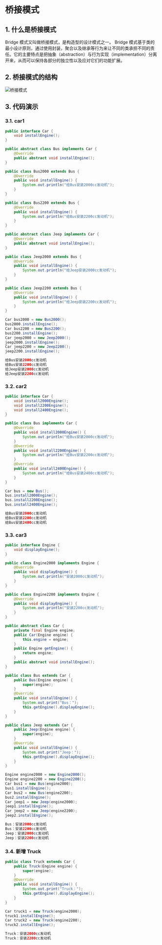 # 桥接模式

## 1. 什么是桥接模式

Bridge 模式又叫做桥接模式，是构造型的设计模式之一。 Bridge 模式基于类的最小设计原则，通过使用封装，聚合以及继承等行为来让不同的类承担不同的责任。它的主要特点是把抽象（abstraction）与行为实现（implementation）分离开来，从而可以保持各部分的独立性以及应对它们的功能扩展。

## 2. 桥接模式的结构

![桥接模式](https://cdn.jsdelivr.net/gh/happyflyer/picture-bed@main/2020/桥接模式.75sly0bvmx0.jpg)

## 3. 代码演示

### 3.1. car1

```java
public interface Car {
    void installEngine();
}
```

```java
public abstract class Bus implements Car {
    @Override
    public abstract void installEngine();
}
```

```java
public class Bus2000 extends Bus {
    @Override
    public void installEngine() {
        System.out.println("给Bus安装2000cc发动机");
    }
}
```

```java
public class Bus2200 extends Bus {
    @Override
    public void installEngine() {
        System.out.println("给Bus安装2200cc发动机");
    }
}
```

```java
public abstract class Jeep implements Car {
    @Override
    public abstract void installEngine();
}
```

```java
public class Jeep2000 extends Bus {
    @Override
    public void installEngine() {
        System.out.println("给Jeep安装2000cc发动机");
    }
}
```

```java
public class Jeep2200 extends Bus {
    @Override
    public void installEngine() {
        System.out.println("给Jeep安装2200cc发动机");
    }
}
```

```java
Car bus2000 = new Bus2000();
bus2000.installEngine();
Car bus2200 = new Bus2200();
bus2200.installEngine();
Car jeep2000 = new Jeep2000();
jeep2000.installEngine();
Car jeep2200 = new Jeep2200();
jeep2200.installEngine();
```

```java
给Bus安装2000cc发动机
给Bus安装2200cc发动机
给Jeep安装2000cc发动机
给Jeep安装2200cc发动机
```

### 3.2. car2

```java
public interface Car {
    void install2000Engine();
    void install2200Engine();
    void install2400Engine();
}
```

```java
public class Bus implements Car {
    @Override
    public void install2000Engine() {
        System.out.println("给Bus安装2000cc发动机");
    }
    @Override
    public void install2200Engine() {
        System.out.println("给Bus安装2200cc发动机");
    }
    @Override
    public void install2400Engine() {
        System.out.println("给Bus安装2400cc发动机");
    }
}
```

```java
Car bus = new Bus();
bus.install2000Engine();
bus.install2200Engine();
bus.install2400Engine();
```

```java
给Bus安装2000cc发动机
给Bus安装2200cc发动机
给Bus安装2400cc发动机
```

### 3.3. car3

```java
public interface Engine {
    void displayEngine();
}
```

```java
public class Engine2000 implements Engine {
    @Override
    public void displayEngine() {
        System.out.println("安装2000cc发动机");
    }
}
```

```java
public class Engine2200 implements Engine {
    @Override
    public void displayEngine() {
        System.out.println("安装2200cc发动机");
    }
}
```

```java
public abstract class Car {
    private final Engine engine;
    public Car(Engine engine) {
        this.engine = engine;
    }
    public Engine getEngine() {
        return engine;
    }
    public abstract void installEngine();
}
```

```java
public class Bus extends Car {
    public Bus(Engine engine) {
        super(engine);
    }
    @Override
    public void installEngine() {
        System.out.print("Bus：");
        this.getEngine().displayEngine();
    }
}
```

```java
public class Jeep extends Car {
    public Jeep(Engine engine) {
        super(engine);
    }
    @Override
    public void installEngine() {
        System.out.print("Jeep：");
        this.getEngine().displayEngine();
    }
}
```

```java
Engine engine2000 = new Engine2000();
Engine engine2200 = new Engine2200();
Car bus1 = new Bus(engine2000);
bus1.installEngine();
Car bus2 = new Bus(engine2200);
bus2.installEngine();
Car jeep1 = new Jeep(engine2000);
jeep1.installEngine();
Car jeep2 = new Jeep(engine2200);
jeep2.installEngine();
```

```java
Bus：安装2000cc发动机
Bus：安装2200cc发动机
Jeep：安装2000cc发动机
Jeep：安装2200cc发动机
```

### 3.4. 新增 Truck

```java
public class Truck extends Car {
    public Truck(Engine engine) {
        super(engine);
    }
    @Override
    public void installEngine() {
        System.out.print("Truck：");
        this.getEngine().displayEngine();
    }
}
```

```java
Car truck1 = new Truck(engine2000);
truck1.installEngine();
Car truck2 = new Truck(engine2200);
truck2.installEngine();
```

```java
Truck：安装2000cc发动机
Truck：安装2200cc发动机
```
